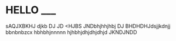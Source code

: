 # HELLO ___
sAQJXBKHJ
djkb
DJ
JD
<HJBS
JNDbhjhhjhbj
DJ
BHDHDHJdsjjkdnjj
 bbnbnbzcx hbhbhjnnnnn
hjhbhjdhjdhjdhjd
JKNDJNDD
